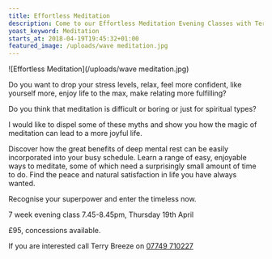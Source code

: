 ```yaml
---
title: Effortless Meditation
description: Come to our Effortless Meditation Evening Classes with Terry Breeze
yoast_keyword: Meditation
starts_at: 2018-04-19T19:45:32+01:00
featured_image: /uploads/wave meditation.jpg
---
```

![Effortless Meditation](/uploads/wave meditation.jpg)

Do you want to drop your stress levels, relax, feel more confident, like yourself more, enjoy life to the max, make relating more fulfilling?

Do you think that meditation is difficult or boring or just for spiritual types?

I would like to dispel some of these myths and show you how the magic of meditation can lead to a more joyful life.

Discover how the great benefits of deep mental rest can be easily incorporated into your busy schedule.  Learn a range of easy, enjoyable ways to meditate, some of which need a surprisingly small amount of time to do.  Find the peace and natural satisfaction in life you have always wanted.

Recognise your superpower and enter the timeless now.

7 week evening class 7.45-8.45pm, Thursday 19th April 

£95, concessions available.

If you are interested call  Terry Breeze on <a href="tel:+447749710227" >07749 710227</a>
